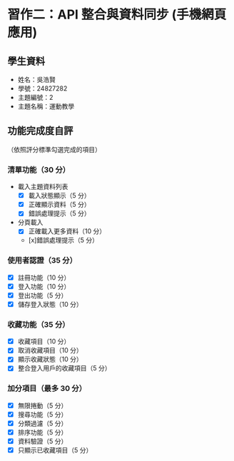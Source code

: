 # 習作二：API 整合與資料同步 (手機網頁應用)

## 學生資料

- 姓名：吳浩賢
- 學號：24827282
- 主題編號：2
- 主題名稱：運動教學

## 功能完成度自評

（依照評分標準勾選完成的項目）

### 清單功能（30 分）

- 載入主題資料列表
  - [x] 載入狀態顯示（5 分）
  - [x] 正確顯示資料（5 分）
  - [x] 錯誤處理提示（5 分）
- 分頁載入
  - [x] 正確載入更多資料（10 分）
  - [x]錯誤處理提示（5 分）

### 使用者認證（35 分）

- [x] 註冊功能（10 分）
- [x] 登入功能（10 分）
- [x] 登出功能（5 分）
- [x] 儲存登入狀態（10 分）

### 收藏功能（35 分）

- [x] 收藏項目（10 分）
- [x] 取消收藏項目（10 分）
- [x] 顯示收藏狀態（10 分）
- [x] 整合登入用戶的收藏項目（5 分）

### 加分項目（最多 30 分）

- [x] 無限捲動（5 分）
- [x] 搜尋功能（5 分）
- [x] 分類過濾（5 分）
- [x] 排序功能（5 分）
- [x] 資料驗證（5 分）
- [x] 只顯示已收藏項目（5 分）
